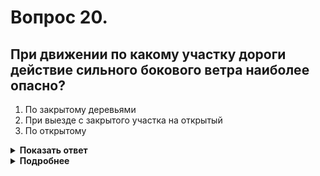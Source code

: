 # Вопрос 20.

## При движении по какому участку дороги действие сильного бокового ветра наиболее опасно?

1. По закрытому деревьями
2. При выезде с закрытого участка на открытый
3. По открытому

<details>
<summary><b>Показать ответ</b></summary>
Правильный ответ: 2
</details>
<details>
<summary><b>Подробнее</b></summary>
Действие сильного бокового ветра на Т.С. наиболее опасно в ситуации - при выезде с закрытого участка на открытый.
В этом случае необходимо быть готовым, чтобы скорректировать боковое усилие ветра.
</details>